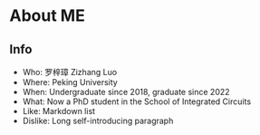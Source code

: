 # About ME

## Info

+ Who: 罗梓璋 Zizhang Luo
+ Where: Peking University
+ When: Undergraduate since 2018, graduate since 2022
+ What: Now a PhD student in the School of Integrated Circuits
+ Like: Markdown list
+ Dislike: Long self-introducing paragraph
